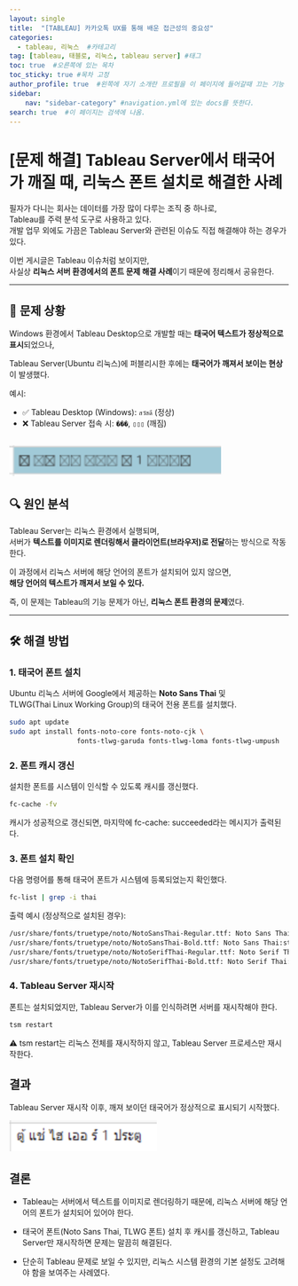 ```yaml
---
layout: single
title:  "[TABLEAU] 카카오톡 UX를 통해 배운 접근성의 중요성"
categories: 
  - tableau, 리눅스  #카테고리
tag: [tableau, 태블로, 리눅스, tableau server] #태그
toc: true  #오른쪽에 있는 목차
toc_sticky: true #목차 고정
author_profile: true  #왼쪽에 자기 소개란 프로필을 이 페이지에 들어갈때 끄는 기능
sidebar:
    nav: "sidebar-category" #navigation.yml에 있는 docs를 뜻한다.
search: true  #이 페이지는 검색에 나옴.
---
```


# [문제 해결] Tableau Server에서 태국어가 깨질 때, 리눅스 폰트 설치로 해결한 사례

필자가 다니는 회사는 데이터를 가장 많이 다루는 조직 중 하나로,  
Tableau를 주력 분석 도구로 사용하고 있다.  
개발 업무 외에도 가끔은 Tableau Server와 관련된 이슈도 직접 해결해야 하는 경우가 있다.

이번 게시글은 Tableau 이슈처럼 보이지만,  
사실상 **리눅스 서버 환경에서의 폰트 문제 해결 사례**이기 때문에 정리해서 공유한다.

---

## 🧩 문제 상황

Windows 환경에서 Tableau Desktop으로 개발할 때는 **태국어 텍스트가 정상적으로 표시**되었으나,  

Tableau Server(Ubuntu 리눅스)에 퍼블리시한 후에는 **태국어가 깨져서 보이는 현상**이 발생했다.

예시:

- ✅ Tableau Desktop (Windows): `สวัสดี` (정상)
- ❌ Tableau Server 접속 시: `���`, `▯▯▯` (깨짐)
  

![image.png](/assets/images/2025/03/30/tailand1.png)
---

## 🔍 원인 분석

Tableau Server는 리눅스 환경에서 실행되며,  
서버가 **텍스트를 이미지로 렌더링해서 클라이언트(브라우저)로 전달**하는 방식으로 작동한다.

이 과정에서 리눅스 서버에 해당 언어의 폰트가 설치되어 있지 않으면,  
**해당 언어의 텍스트가 깨져서 보일 수 있다.**

즉, 이 문제는 Tableau의 기능 문제가 아닌, **리눅스 폰트 환경의 문제**였다.

---

## 🛠 해결 방법

### 1. 태국어 폰트 설치

Ubuntu 리눅스 서버에 Google에서 제공하는 **Noto Sans Thai** 및  
TLWG(Thai Linux Working Group)의 태국어 전용 폰트를 설치했다.

```bash
sudo apt update
sudo apt install fonts-noto-core fonts-noto-cjk \
                 fonts-tlwg-garuda fonts-tlwg-loma fonts-tlwg-umpush
```

### 2. 폰트 캐시 갱신

설치한 폰트를 시스템이 인식할 수 있도록 캐시를 갱신했다.

```bash
fc-cache -fv
```

캐시가 성공적으로 갱신되면, 마지막에 fc-cache: succeeded라는 메시지가 출력된다.

### 3. 폰트 설치 확인

다음 명령어를 통해 태국어 폰트가 시스템에 등록되었는지 확인했다.

```bash
fc-list | grep -i thai
```
출력 예시 (정상적으로 설치된 경우):

```bash
/usr/share/fonts/truetype/noto/NotoSansThai-Regular.ttf: Noto Sans Thai:style=Regular
/usr/share/fonts/truetype/noto/NotoSansThai-Bold.ttf: Noto Sans Thai:style=Bold
/usr/share/fonts/truetype/noto/NotoSerifThai-Regular.ttf: Noto Serif Thai:style=Regular
/usr/share/fonts/truetype/noto/NotoSerifThai-Bold.ttf: Noto Serif Thai:style=Bold
```

### 4. Tableau Server 재시작

폰트는 설치되었지만, Tableau Server가 이를 인식하려면 서버를 재시작해야 한다.

```bash
tsm restart
```
⚠️ tsm restart는 리눅스 전체를 재시작하지 않고, Tableau Server 프로세스만 재시작한다.


## 결과

Tableau Server 재시작 이후, 깨져 보이던 태국어가 정상적으로 표시되기 시작했다.

![image.png](/assets/images/2025/03/30/tailand2.png)

## 결론

- Tableau는 서버에서 텍스트를 이미지로 렌더링하기 때문에, 리눅스 서버에 해당 언어의 폰트가 설치되어 있어야 한다.

- 태국어 폰트(Noto Sans Thai, TLWG 폰트) 설치 후 캐시를 갱신하고, Tableau Server만 재시작하면 문제는 말끔히 해결된다.

- 단순히 Tableau 문제로 보일 수 있지만, 리눅스 시스템 환경의 기본 설정도 고려해야 함을 보여주는 사례였다.



